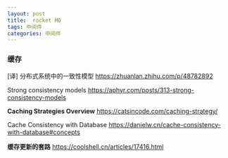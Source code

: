 ```yaml
---
layout: post
title:  rocket MQ
tags: 中间件
categories: 中间件
---
```






### 缓存

[译] 分布式系统中的一致性模型 https://zhuanlan.zhihu.com/p/48782892 

Strong consistency models https://aphyr.com/posts/313-strong-consistency-models   

**Caching Strategies Overview** https://catsincode.com/caching-strategy/   

Cache Consistency with Database  https://danielw.cn/cache-consistency-with-database#concepts

**缓存更新的套路**   https://coolshell.cn/articles/17416.html

